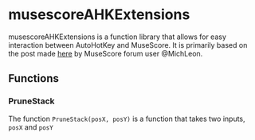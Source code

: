 # musescoreAHKExtensions

musescoreAHKExtensions is a function library that allows for easy interaction between AutoHotKey and MuseScore.  It is primarily based on the post made [here](https://musescore.org/en/node/303798) by MuseScore forum user @MichLeon.

## Functions
### PruneStack
The function `PruneStack(posX, posY)` is a function that takes two inputs, `posX` and `posY`
